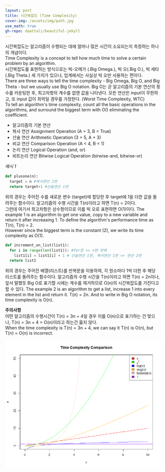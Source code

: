 ```yaml
---
layout: post
title: 시간복잡도 (Time Complexity)
cover-img: /assets/img/path.jpg
use_math: true
gh-repo: daattali/beautiful-jekyll
---
```


시간복잡도는 알고리즘이 수행되는 데에 얼마나 많은 시간이 소요되는지 측정하는 하나의 개념이다.  
Time Complexity is a concept to tell how much time to solve a certain problem by an algorithm.  
시간복잡도를 표현하는 방식으로는 빅-오메가 (.Big Omega.), 빅 오(.Big O.), 빅 세타(.Big Theta.) 세 가지가 있으나, 업계에서는 사실상 빅 오만 사용하는 편이다.  
There are three ways to tell the time complexity - Big Omega, Big O, and Big Theta - but we usually use Big O notation.
Big O는 곧 알고리즘의 기본 연산의 횟수를 카운팅한 후, 최고차항의 계수를 없앤 값을 나타낸다. 모든 연산은 input이 무한하고, 또 input 값이 최악일 경우를 가정한다. (Worst Time Complexity, WTC)  
To tell an algorithm's time complexity, count all the basic operations in the algorithms, and surround the biggest term with O() eliminating the coefficient.

 * 알고리즘의 기본 연산
  * 복사 연산 Assignment Operation (A = 3, B = True)  
  * 산술 연산 Arithmetic Operation (3 + 5, A + 3)
  * 비교 연산 Comparison Operation (A < 4, B < 1)
  * 논리 연산 Logical Operation (and, or)
  * 비트논리 연산 Bitwise Logical Operation (birwise-and, bitwise-or)

_예시 1_

~~~ python
def plusone(n):
  target = n #복사연산 1번
  return target+1 #산술연산 1번
~~~

위의 경우는 주어진 수를 새로운 변수 (target)에 할당한 후 target에 1을 더한 값을 돌려주는 함수이다. 알고리즘의 수행 시간을 T(n)이라고 하면 T(n) = 2이다.  
그런데 여기서 최고차항은 상수항이므로 이를 빅 오로 표현하면 O(1)이다.
The example 1 is an algorithm to get one value, copy to a new variable and return it after increasing 1. To define the algorithm's performance time as T(n), T(n) = 2.  
However since the biggest term is the constant (2), we write its time complexity as O(1).  


~~~ python
def increment_on_list(list1):
  for i in range(len(list1)): #for문 >> n번 반복
    list1[i] = list1[i] + 1 # 산술연산 1번, 복사연산 1번 >> 연산 2번
  return list1
~~~

위의 경우는 주어진 배열(리스트)를 반복문을 이용하여, 각 원소마다 1씩 더한 후 해당 리스트를 돌려주는 함수이다.  알고리즘의 수행 시간을 T(n)이라고 하면 T(n) = 2n이나, 앞서 말했듯 Big O로 표기할 시에는 계수를 제거하므로 O(n)의 시간복잡도를 가진다고 할 수 있다.
The example 2 is an algorithm to get a list, increase 1 into every element in the list and return it. T(n) = 2n. And to write in Big O notation, its time complexity is O(n).

**주의사항**  
어떤 알고리즘의 수행시간이 T(n) = 3n + 4일 경우 이를 O(n)으로 표기하는 건 맞으나, T(n) = 3n + 4 = O(n)이라고 하는건 옳지 않다.  
When the time complexity is T(n) = 3n + 4, we can say it T(n) is O(n), but T(n) = O(n) is incorrect.  

![Expected Times](https://github.com/icehongsi/icehongsi.github.io/blob/master/assets/img/timecomplexity.png)

